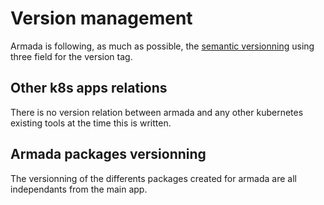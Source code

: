 # Version management

Armada is following, as much as possible, the [semantic versionning](https://semver.org/) using three field for the version tag.

## Other k8s apps relations

There is no version relation between armada and any other kubernetes existing tools at the time this is written.

## Armada packages versionning

The versionning of the differents packages created for armada are all independants from the main app.